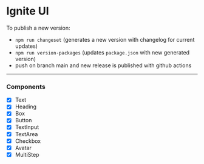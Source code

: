 # Ignite UI

To publish a new version:
  - `npm run changeset` (generates a new version with changelog for current updates)
  - `npm run version-packages` (updates `package.json` with new generated version)
  - push on branch main and new release is published with github actions
---

### Components

- [x] Text
- [x] Heading
- [x] Box
- [x] Button
- [x] TextInput
- [x] TextArea
- [x] Checkbox
- [x] Avatar
- [x] MultiStep
